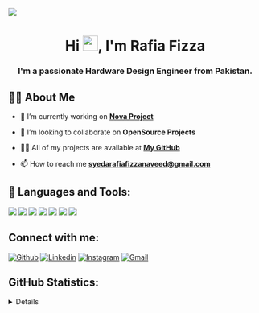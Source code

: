![](https://visitor-badge.glitch.me/badge?page_id=syedarafia13.syedarafia13)

<h1 align="center">Hi <img src="https://raw.githubusercontent.com/MartinHeinz/MartinHeinz/master/wave.gif" width="30px">, I'm Rafia Fizza</h1>
<h3 align="center">I'm a passionate Hardware Design Engineer from Pakistan.</h3>

## 🙋‍♂️ About Me

- 🔭 I’m currently working on **[Nova Project](https://github.com/The-Nova-Project)**

- 👯 I’m looking to collaborate on **OpenSource Projects**

- 👨‍💻 All of my projects are available at **[My GitHub](https://github.com/syedarafia13?tab=repositories)**

- 📫 How to reach me **syedarafiafizzanaveed@gmail.com**

## 🚀 Languages and Tools:

<p align="left"> 
    <a href="https://code.visualstudio.com" target="_blank"> <img src="https://user-images.githubusercontent.com/81455748/160086769-3afee87f-1657-4afa-a427-008c503e1d70.png"/> </a>
    <a href="https://code.visualstudio.com/" target="_blank"> <img src="https://img.icons8.com/fluency/70/000000/visual-studio-code-2019.png"/> </a>
    <a href="https://www.xilinx.com/products/design-tools/vivado.html/" target="_blank"> <img src="https://user-images.githubusercontent.com/3611330/51789332-126e5400-2188-11e9-808e-37c633755ddf.png"/> </a> 
    <a href="https://www.python.org" target="_blank"> <img src="https://img.icons8.com/color/70/000000/python.png"/> </a> 
    <a href="https://www.xilinx.com/products/design-tools/vivado.html/" target="_blank"> <img src="https://user-images.githubusercontent.com/48672827/57464071-a3d48280-72ae-11e9-84ac-fa393fb4a4bb.png"/> </a> 
    <a href="https://sourceforge.net/projects/orwelldevcpp/" target="_blank"> <img src="https://img.icons8.com/color/70/000000/c-plus-plus-logo.png"/> </a>
    <a href="https://www.mathworks.com/products/matlab-online.html" target="_blank"> <img src="https://user-images.githubusercontent.com/81455748/160090229-f2277be9-8adb-4d41-a0c9-84fe934737c0.png"/> </a>
</p>

<!-- [![React Badge](https://img.shields.io/badge/-React-61DBFB?style=for-the-badge&labelColor=black&logo=react&logoColor=61DBFB)](#)  [![Javascript Badge](https://img.shields.io/badge/-Javascript-F0DB4F?style=for-the-badge&labelColor=black&logo=javascript&logoColor=F0DB4F)](#) [![Typescript Badge](https://img.shields.io/badge/-Typescript-007acc?style=for-the-badge&labelColor=black&logo=typescript&logoColor=007acc)](#) [![Nodejs Badge](https://img.shields.io/badge/-Nodejs-3C873A?style=for-the-badge&labelColor=black&logo=node.js&logoColor=3C873A)](#) [![GraphQL Badge](https://img.shields.io/badge/-GraphQl-e535ab?style=for-the-badge&labelColor=black&logo=node.js&logoColor=e535ab)](#) -->

## Connect with me:
<p align="left">
    
[![Github](https://img.shields.io/badge/-Github-000?style=flat&logo=Github&logoColor=white)](https://github.com/syedarafia13)
[![Linkedin](https://img.shields.io/badge/-LinkedIn-blue?style=flat&logo=Linkedin&logoColor=white)](https://www.linkedin.com/in/syeda-rafia-fizza-naveed-9959711b5/)
[![Instagram](https://img.shields.io/badge/-Instagram-c13584?style=flat&labelColor=c13584&logo=instagram&logoColor=white)](https://www.instagram.com/rafia_fizza/)
[![Gmail](https://img.shields.io/badge/-Gmail-c14438?style=flat&logo=Gmail&logoColor=white)](mailto:syedarafiafizzanaveed@gmail.com)

## GitHub Statistics:
<details>
    <p align="center">
        <img height="137px" src="https://github-readme-streak-stats.herokuapp.com/?user=syedarafia13&hide_border=true&theme=buefy" />
    </p>
    <p align="center">
        <img height="137px" src="https://github-readme-stats.vercel.app/api?username=syedarafia13&hide_title=true&hide_border=true&show_icons=true&include_all_commits=true&count_private=true&line_height=21&theme=buefy" /> <img height="137px" src="https://github-readme-stats.vercel.app/api/top-langs/?username=syedarafia13&hide=html&hide_title=true&hide_border=true&layout=compact&langs_count=8&theme=buefy" />
    </p>
</details>
